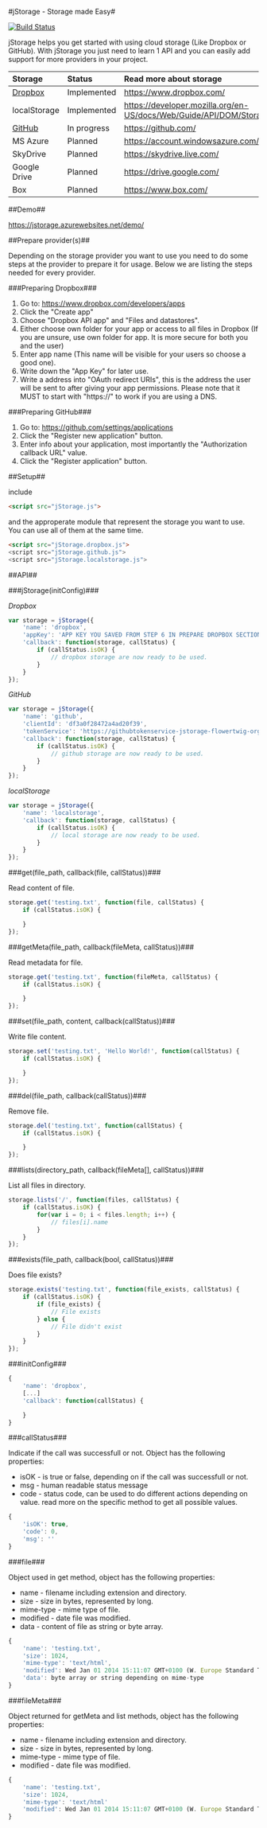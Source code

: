 #jStorage - Storage made Easy#

[![Build Status](https://travis-ci.org/flowertwig-org/jStorage.svg?branch=master)](https://travis-ci.org/flowertwig-org/jStorage)

jStorage helps you get started with using cloud storage (Like Dropbox or GitHub).
With jStorage you just need to learn 1 API and you can easily add support for more providers in your project.

 Storage		                |     Status    |     Read more about storage   |
:-------------------------------|:--------------|:---------------
 [Dropbox](#preparing-dropbox)	| Implemented	| https://www.dropbox.com/
 localStorage					| Implemented	| https://developer.mozilla.org/en-US/docs/Web/Guide/API/DOM/Storage
 [GitHub](#preparing-github)	| In progress	| https://github.com/
 MS Azure						| Planned 		| https://account.windowsazure.com/Home/Index
 SkyDrive 						| Planned 		| https://skydrive.live.com/
 Google Drive 					| Planned 		| https://drive.google.com/
 Box							| Planned 		| https://www.box.com/

##Demo##

<https://jstorage.azurewebsites.net/demo/>


##Prepare provider(s)##

Depending on the storage provider you want to use you need to do some steps at the provider to prepare it for usage.
Below we are listing the steps needed for every provider.


###Preparing Dropbox###

1. Go to: https://www.dropbox.com/developers/apps
2. Click the "Create app"
3. Choose "Dropbox API app" and "Files and datastores".
4. Either choose own folder for your app or access to all files in Dropbox (If you are unsure, use own folder for app. It is more secure for both you and the user)
5. Enter app name (This name will be visible for your users so choose a good one).
6. Write down the "App Key" for later use.
7. Write a address into "OAuth redirect URIs", this is the address the user will be sent to after giving your app permissions. Please note that it MUST to start with "https://" to work if you are using a DNS.


###Preparing GitHub###

1. Go to: https://github.com/settings/applications
2. Click the "Register new application" button.
3. Enter info about your application, most importantly the "Authorization callback URL" value.
4. Click the "Register application" button.



##Setup##

include
```html
<script src="jStorage.js">
```
and the approperate module that represent the storage you want to use.
You can use all of them at the same time.

```html
<script src="jStorage.dropbox.js">
<script src="jStorage.github.js">
<script src="jStorage.localstorage.js">
```

##API##

###jStorage(initConfig)###

_Dropbox_

```js
var storage = jStorage({
	'name': 'dropbox',
	'appKey': 'APP KEY YOU SAVED FROM STEP 6 IN PREPARE DROPBOX SECTION',
	'callback': function(storage, callStatus) {
		if (callStatus.isOK) {
			// dropbox storage are now ready to be used.
		}
	}
});
```

_GitHub_

```js
var storage = jStorage({
	'name': 'github',
	'clientId': 'df3a0f28472a4ad20f39',
	'tokenService': 'https://githubtokenservice-jstorage-flowertwig-org.loopiasecure.com/', // You SHOULD use your own service for additional security
	'callback': function(storage, callStatus) {
		if (callStatus.isOK) {
			// github storage are now ready to be used.
		}
	}
});
```

_localStorage_

```js
var storage = jStorage({
	'name': 'localstorage',
	'callback': function(storage, callStatus) {
		if (callStatus.isOK) {
			// local storage are now ready to be used.
		}
	}
});
```


###get(file_path, callback(file, callStatus))###

Read content of file.

```js
storage.get('testing.txt', function(file, callStatus) {
	if (callStatus.isOK) {

	}
});
```

###getMeta(file_path, callback(fileMeta, callStatus))###

Read metadata for file.

```js
storage.get('testing.txt', function(fileMeta, callStatus) {
	if (callStatus.isOK) {

	}
});
```

###set(file_path, content, callback(callStatus))###

Write file content.

```js
storage.set('testing.txt', 'Hello World!', function(callStatus) {
	if (callStatus.isOK) {

	}
});
```

###del(file_path, callback(callStatus))###

Remove file.

```js
storage.del('testing.txt', function(callStatus) {
	if (callStatus.isOK) {

	}
});
```

###lists(directory_path, callback(fileMeta[], callStatus))###

List all files in directory.

```js
storage.lists('/', function(files, callStatus) {
	if (callStatus.isOK) {
		for(var i = 0; i < files.length; i++) {
			// files[i].name
		}
	}
});
```

###exists(file_path, callback(bool, callStatus))###

Does file exists?

```js
storage.exists('testing.txt', function(file_exists, callStatus) {
	if (callStatus.isOK) {
		if (file_exists) {
			// File exists
		} else {
			// File didn't exist
		}
	}
});
```


###initConfig###



```js
{
	'name': 'dropbox',
	[...]
	'callback': function(callStatus) {

	}
}
```

###callStatus###

Indicate if the call was successfull or not.
Object has the following properties:

- isOK - is true or false, depending on if the call was successfull or not.
- msg - human readable status message
- code - status code, can be used to do different actions depending on value. read more on the specific method to get all possible values.

```js
{
	'isOK': true,
	'code': 0,
	'msg': ''
}
```

###file###

Object used in get method, object has the following properties:
- name - filename including extension and directory.
- size - size in bytes, represented by long.
- mime-type - mime type of file.
- modified - date file was modified.
- data - content of file as string or byte array.

```js
{
	'name': 'testing.txt',
	'size': 1024,
	'mime-type': 'text/html',
	'modified': Wed Jan 01 2014 15:11:07 GMT+0100 (W. Europe Standard Time),
	'data': byte array or string depending on mime-type
}
```

###fileMeta###

Object returned for getMeta and list methods, object has the following properties:
- name - filename including extension and directory.
- size - size in bytes, represented by long.
- mime-type - mime type of file.
- modified - date file was modified.

```js
{
	'name': 'testing.txt',
	'size': 1024,
	'mime-type': 'text/html'
	'modified': Wed Jan 01 2014 15:11:07 GMT+0100 (W. Europe Standard Time)
}
```

